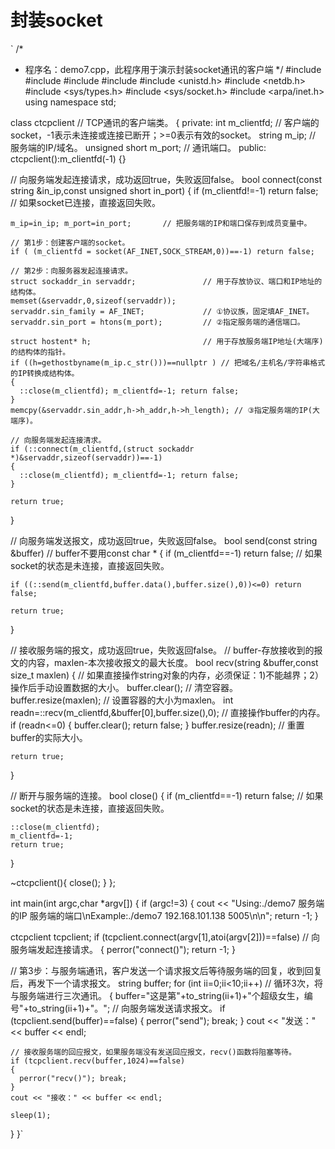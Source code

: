 # 封装socket 
`
/*
 * 程序名：demo7.cpp，此程序用于演示封装socket通讯的客户端
*/
#include <iostream>
#include <cstdio>
#include <cstring>
#include <cstdlib>
#include <unistd.h>
#include <netdb.h>
#include <sys/types.h>
#include <sys/socket.h>
#include <arpa/inet.h>
using namespace std;

class ctcpclient         // TCP通讯的客户端类。
{
private:
  int m_clientfd;        // 客户端的socket，-1表示未连接或连接已断开；>=0表示有效的socket。
  string m_ip;           // 服务端的IP/域名。
  unsigned short m_port; // 通讯端口。
public:
  ctcpclient():m_clientfd(-1) {}
  
  // 向服务端发起连接请求，成功返回true，失败返回false。
  bool connect(const string &in_ip,const unsigned short in_port)
  {
    if (m_clientfd!=-1) return false; // 如果socket已连接，直接返回失败。

    m_ip=in_ip; m_port=in_port;       // 把服务端的IP和端口保存到成员变量中。

    // 第1步：创建客户端的socket。
    if ( (m_clientfd = socket(AF_INET,SOCK_STREAM,0))==-1) return false;

    // 第2步：向服务器发起连接请求。
    struct sockaddr_in servaddr;               // 用于存放协议、端口和IP地址的结构体。
    memset(&servaddr,0,sizeof(servaddr));
    servaddr.sin_family = AF_INET;             // ①协议族，固定填AF_INET。
    servaddr.sin_port = htons(m_port);         // ②指定服务端的通信端口。

    struct hostent* h;                         // 用于存放服务端IP地址(大端序)的结构体的指针。
    if ((h=gethostbyname(m_ip.c_str()))==nullptr ) // 把域名/主机名/字符串格式的IP转换成结构体。
    {
      ::close(m_clientfd); m_clientfd=-1; return false;
    }
    memcpy(&servaddr.sin_addr,h->h_addr,h->h_length); // ③指定服务端的IP(大端序)。
    
    // 向服务端发起连接清求。
    if (::connect(m_clientfd,(struct sockaddr *)&servaddr,sizeof(servaddr))==-1)  
    {
      ::close(m_clientfd); m_clientfd=-1; return false;
    }

    return true;
  }

  // 向服务端发送报文，成功返回true，失败返回false。
  bool send(const string &buffer)   // buffer不要用const char *
  {
    if (m_clientfd==-1) return false; // 如果socket的状态是未连接，直接返回失败。

    if ((::send(m_clientfd,buffer.data(),buffer.size(),0))<=0) return false;
    
    return true;
  }

  // 接收服务端的报文，成功返回true，失败返回false。
  // buffer-存放接收到的报文的内容，maxlen-本次接收报文的最大长度。
  bool recv(string &buffer,const size_t maxlen)
  { // 如果直接操作string对象的内存，必须保证：1)不能越界；2）操作后手动设置数据的大小。
    buffer.clear();         // 清空容器。
    buffer.resize(maxlen);  // 设置容器的大小为maxlen。
    int readn=::recv(m_clientfd,&buffer[0],buffer.size(),0);  // 直接操作buffer的内存。
    if (readn<=0) { buffer.clear(); return false; }
    buffer.resize(readn);   // 重置buffer的实际大小。

    return true;
  }

  // 断开与服务端的连接。
  bool close()
  {
    if (m_clientfd==-1) return false; // 如果socket的状态是未连接，直接返回失败。

    ::close(m_clientfd);
    m_clientfd=-1;
    return true;
  }

 ~ctcpclient(){ close(); }
};
 
int main(int argc,char *argv[])
{
  if (argc!=3)
  {
    cout << "Using:./demo7 服务端的IP 服务端的端口\nExample:./demo7 192.168.101.138 5005\n\n"; 
    return -1;
  }

  ctcpclient tcpclient;
  if (tcpclient.connect(argv[1],atoi(argv[2]))==false)  // 向服务端发起连接请求。
  {
    perror("connect()"); return -1;
  }

  // 第3步：与服务端通讯，客户发送一个请求报文后等待服务端的回复，收到回复后，再发下一个请求报文。
  string buffer;
  for (int ii=0;ii<10;ii++)  // 循环3次，将与服务端进行三次通讯。
  {
    buffer="这是第"+to_string(ii+1)+"个超级女生，编号"+to_string(ii+1)+"。";
    // 向服务端发送请求报文。
    if (tcpclient.send(buffer)==false)
    { 
      perror("send"); break; 
    }
    cout << "发送：" << buffer << endl;

    // 接收服务端的回应报文，如果服务端没有发送回应报文，recv()函数将阻塞等待。
    if (tcpclient.recv(buffer,1024)==false)
    {
      perror("recv()"); break;
    }
    cout << "接收：" << buffer << endl;

    sleep(1);
  }
}`